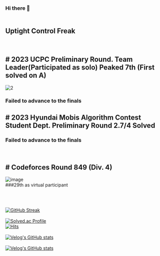 ### Hi there 👋 <br><br><h2>Uptight Control Freak</h2><br>
## # 2023 UCPC Preliminary Round. Team Leader(Participated as solo) Peaked 7th (First solved on A)<br>
![2](https://github.com/d982h8st7/d982h8st7/assets/50827253/3f1e1100-02dc-4ef2-b02b-339357b1dbfe)
### Failed to advance to the finals
## # 2023 Hyundai Mobis Algorithm Contest Student Dept. Preliminary Round 2.7/4 Solved
### Failed to advance to the finals
<br>

## # Codeforces Round 849 (Div. 4)<br>

![image](https://github.com/d982h8st7/d982h8st7/assets/50827253/4bd22ffc-9728-4aee-85fd-43dc0c4b013a) <br>
###29th as virtual participant

<br><br>

[![GitHub Streak](https://streak-stats.demolab.com?user=d982h8st7&theme=dark&border_radius=4.7&date_format=%5BY.%5Dn.j&card_width=500)](https://git.io/streak-stats)<br><br>[![Solved.ac Profile](http://mazassumnida.wtf/api/v2/generate_badge?boj=per_ardua_ad_astra)](https://solved.ac/per_ardua_ad_astra/)<br>
[![Hits](https://hits.seeyoufarm.com/api/count/incr/badge.svg?url=https%3A%2F%2Fgithub.com%2Fd982h8st7%2Fhit-counter&count_bg=%2379C83D&title_bg=%23555555&icon=&icon_color=%23E7E7E7&title=hits&edge_flat=false)](https://hits.seeyoufarm.com) <br><br>
[![Velog's GitHub stats](https://velog-readme-stats.vercel.app/api/badge?name=d982h8st7)](https://velog.io/@d982h8st7) <br><br>[![Velog's GitHub stats](https://velog-readme-stats.vercel.app/api?name=d982h8st7&color=dark)](https://velog.io/@d982h8st7)

<!--
**d982h8st7/d982h8st7** is a ✨ _special_ ✨ repository because its `README.md` (this file) appears on your GitHub profile.

Here are some ideas to get you started:

- 🔭 I’m currently working on ...
- 🌱 I’m currently learning ...
- 👯 I’m looking to collaborate on ...
- 🤔 I’m looking for help with ...
- 💬 Ask me about ...
- 📫 How to reach me: ...
- 😄 Pronouns: ...
- ⚡ Fun fact: ...
-->
